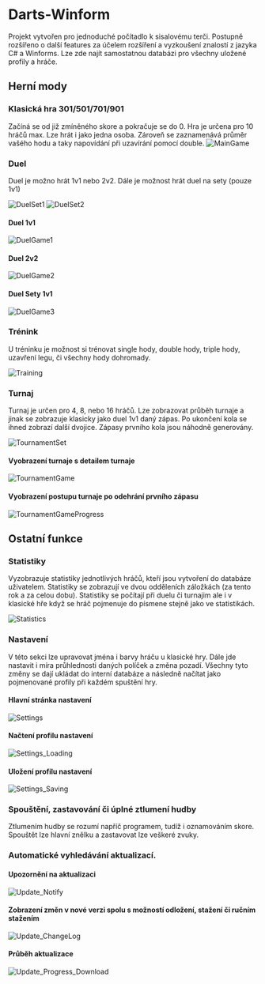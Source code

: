 # Darts-Winform

Projekt vytvořen pro jednoduché počítadlo k sisalovému terči.
Postupně rozšířeno o další features za účelem rozšíření a vyzkoušení znalostí z jazyka C# a Winforms. Lze zde najít samostatnou databázi pro všechny uložené profily a hráče.

## Herní mody

### Klasická hra 301/501/701/901

Začíná se od již zmíněného skore a pokračuje se do 0. Hra je určena pro 10 hráčů max. Lze hrát i jako jedna osoba.
Zároveň se zaznamenává průměr vašého hodu a taky napovídání při uzavírání pomocí double.
![MainGame](assets_md/Main_gamepic.jpg)

### Duel

Duel je možno hrát 1v1 nebo 2v2. Dále je možnost hrát duel na sety (pouze 1v1)

![DuelSet1](assets_md/GetReadyDuel.jpg)
![DuelSet2](assets_md/GetReadyDuel2.jpg)

#### Duel 1v1

![DuelGame1](assets_md/DuelGame.jpg)

#### Duel 2v2

![DuelGame2](assets_md/Duel2.jpg)

#### Duel Sety 1v1

![DuelGame3](assets_md/DuelGameSets.jpg)

### Trénink

U tréninku je možnost si trénovat single hody, double hody, triple hody, uzavření legu, či všechny hody dohromady.

![Training](assets_md/TrainingMain.jpg)

### Turnaj

Turnaj je určen pro 4, 8, nebo 16 hráčů. Lze zobrazovat průběh turnaje a jinak se zobrazuje klasicky jako duel 1v1 daný zápas.
Po ukončení kola se ihned zobrazí další dvojice. Zápasy prvního kola jsou náhodně generovány.

![TournamentSet](assets_md/GetReadyTournament.jpg)

#### Vyobrazení turnaje s detailem turnaje

![TournamentGame](assets_md/TournamentGame.jpg)

#### Vyobrazení postupu turnaje po odehrání prvního zápasu

![TournamentGameProgress](assets_md/Tournament_progress.jpg)

## Ostatní funkce

### Statistiky

Vyzobrazuje statistiky jednotlivých hráčů, kteří jsou vytvoření do databáze uživatelem.
Statistiky se zobrazují ve dvou odděleních záložkách (za tento rok a za celou dobu).
Statistiky se počítají při duelu či turnajim ale i v klasické hře když se hráč pojmenuje do písmene stejně jako ve statistikách.

![Statistics](assets_md/Statistics.jpg)

### Nastavení

V této sekci lze upravovat jména i barvy hráču u klasické hry. Dále jde nastavit i míra průhlednosti daných políček a změna pozadí.
Všechny tyto změny se dají ukládat do interní databáze a následně načítat jako pojmenované profily při každém spuštění hry.

#### Hlavní stránka nastavení

![Settings](assets_md/SettingsMain.jpg)

#### Načtení profilu nastavení

![Settings_Loading](assets_md/SettingsLoad.jpg)

#### Uložení profilu nastavení

![Settings_Saving](assets_md/SettingsSave.jpg)

### Spouštění, zastavování či úplné ztlumení hudby

Ztlumením hudby se rozumí napříč programem, tudíž i oznamováním skore. Spouštět lze hlavní znělku a zastavovat lze veškeré zvuky.

### Automatické vyhledávání aktualizací.

#### Upozornění na aktualizaci

![Update_Notify](assets_md/UpdateWarning.jpg)

#### Zobrazení změn v nové verzi spolu s možností odložení, stažení či ručním stažením

![Update_ChangeLog](assets_md/UpdateLog.jpg)

#### Průběh aktualizace

![Update_Progress_Download](assets_md/UpdateProgress.jpg)